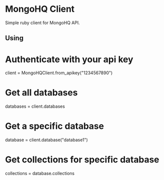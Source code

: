 # MongoHQ Client

Simple ruby client for MongoHQ API.

## Using

  # Authenticate with your api key
  client = MongoHQClient.from_apikey("1234567890")

  # Get all databases
  databases = client.databases

  # Get a specific database
  database = client.database("database1")

  # Get collections for specific database
  collections = database.collections

